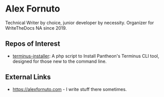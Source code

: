# Alex Fornuto

Technical Writer by choice, junior developer by necessity. Organizer for WriteTheDocs NA since 2019.

## Repos of Interest

- [terminus-installer](https://github.com/alexfornuto/terminus-installer): A php script to Install Pantheon's Terminus CLI tool, designed for those new to the command line.

## External Links

- <https://alexfornuto.com> - I write stuff there sometimes.
